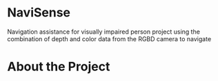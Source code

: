 # NaviSense
Navigation assistance for visually impaired person project using the combination of depth and color data from the RGBD camera to navigate 

# About the Project





